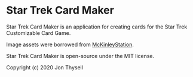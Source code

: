# Star Trek Card Maker #

Star Trek Card Maker is an application for creating cards for the Star Trek Customizable Card Game.

Image assets were borrowed from [McKinleyStation](https://github.com/makeitTim/McKinleyStation).

Star Trek Card Maker is open-source under the MIT license.

Copyright (c) 2020 Jon Thysell
